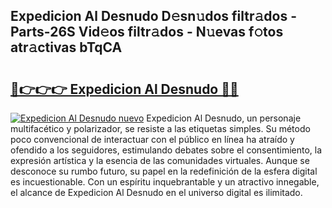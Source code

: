 ## Expedicion Al Desnudo D𝚎sn𝚞dos filtr𝚊dos - Parts-26S Vid𝚎os filtr𝚊dos - N𝚞evas f𝚘tos atr𝚊ctivas bTqCA

# <h2><a href="http://mb7fyk.tromn.icu/?c=Expedicion+Al+Desnudo">🔗👉👉👉 Expedicion Al Desnudo 🔗🔗</a></h2>

[![Expedicion Al Desnudo nuevo](https://i.imgur.com/pEAQMta.gif)](http://mb7fyk.tromn.icu/?c=Expedicion+Al+Desnudo)
Expedicion Al Desnudo, un personaje multifacético y polarizador, se resiste a las etiquetas simples. Su método poco convencional de interactuar con el público en línea ha atraído y ofendido a los seguidores, estimulando debates sobre el consentimiento, la expresión artística y la esencia de las comunidades virtuales. Aunque se desconoce su rumbo futuro, su papel en la redefinición de la esfera digital es incuestionable. Con un espíritu inquebrantable y un atractivo innegable, el alcance de Expedicion Al Desnudo en el universo digital es ilimitado.
